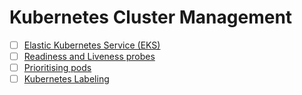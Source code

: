 # Kubernetes Cluster Management
- [ ] [Elastic Kubernetes Service (EKS)](eks.md)
- [ ] [Readiness and Liveness probes](probes.md)
- [ ] [Prioritising pods](priority.md)
- [ ] [Kubernetes Labeling](label.md)
